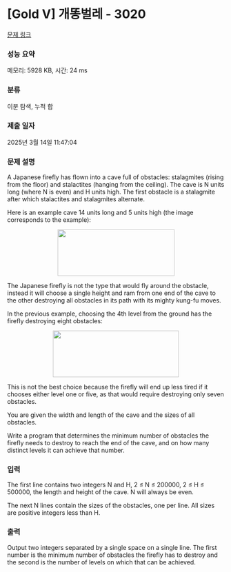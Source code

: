 # [Gold V] 개똥벌레 - 3020 

[문제 링크](https://www.acmicpc.net/problem/3020) 

### 성능 요약

메모리: 5928 KB, 시간: 24 ms

### 분류

이분 탐색, 누적 합

### 제출 일자

2025년 3월 14일 11:47:04

### 문제 설명

<p>A Japanese firefly has flown into a cave full of obstacles: stalagmites (rising from the floor) and stalactites (hanging from the ceiling). The cave is N units long (where N is even) and H units high. The first obstacle is a stalagmite after which stalactites and stalagmites alternate. </p>

<p>Here is an example cave 14 units long and 5 units high (the image corresponds to the example): </p>

<p style="text-align: center;"><img alt="" src="https://upload.acmicpc.net/c6fd496d-ccf5-4f9d-a06e-32b121fc6a82/-/preview/" style="width: 271px; height: 108px;"></p>

<p>The Japanese firefly is not the type that would fly around the obstacle, instead it will choose a single height and ram from one end of the cave to the other destroying all obstacles in its path with its mighty kung-fu moves. </p>

<p>In the previous example, choosing the 4th level from the ground has the firefly destroying eight obstacles: </p>

<p style="text-align: center;"><img alt="" src="https://upload.acmicpc.net/bfcbb94f-0e15-4ff9-b2ef-43e07c7ee503/-/preview/" style="width: 292px; height: 108px;"></p>

<p>This is not the best choice because the firefly will end up less tired if it chooses either level one or five, as that would require destroying only seven obstacles. </p>

<p>You are given the width and length of the cave and the sizes of all obstacles. </p>

<p>Write a program that determines the minimum number of obstacles the firefly needs to destroy to reach the end of the cave, and on how many distinct levels it can achieve that number. </p>

### 입력 

 <p>The first line contains two integers N and H, 2 ≤ N ≤ 200000, 2 ≤ H ≤ 500000, the length and height of the cave. N will always be even. </p>

<p>The next N lines contain the sizes of the obstacles, one per line. All sizes are positive integers less than H. </p>

### 출력 

 <p>Output two integers separated by a single space on a single line. The first number is the minimum number of obstacles the firefly has to destroy and the second is the number of levels on which that can be achieved. </p>

